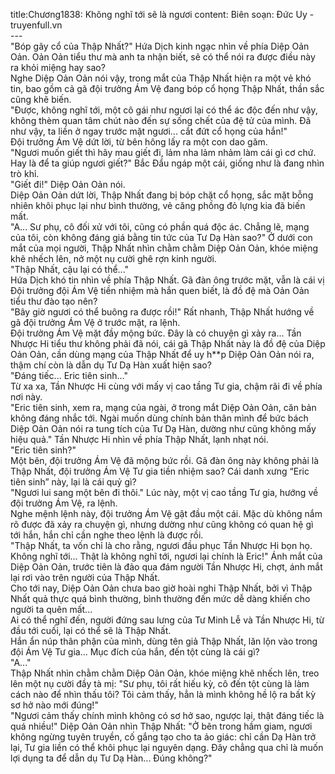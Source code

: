 title:Chương1838: Không nghĩ tới sẽ là ngươi
content:
Biên soạn: Đức Uy - truyenfull.vn<br>---<br>"Bóp gãy cổ của Thập Nhất?" Hứa Dịch kinh ngạc nhìn về phía Diệp Oản Oản. Oản Oản tiểu thư mà anh ta nhận biết, sẽ có thể nói ra được điều này ra khỏi miệng hay sao?<br>Nghe Diệp Oản Oản nói vậy, trong mắt của Thập Nhất hiện ra một vẻ khó tin, bao gồm cả gã đội trưởng Ám Vệ đang bóp cổ họng Thập Nhất, thần sắc cũng khẽ biến.<br>"Được, không nghĩ tới, một cô gái như ngươi lại có thể ác độc đến như vậy, không thèm quan tâm chút nào đến sự sống chết của đệ tử của mình. Đã như vậy, ta liền ở ngay trước mặt ngươi... cắt đứt cổ họng của hắn!"<br>Đội trưởng Ám Vệ dứt lời, từ bên hông lấy ra một con dao găm.<br>"Ngươi muốn giết thì hãy mau giết đi, lảm nha lảm nhảm làm cái gì cơ chứ. Hay là để ta giúp ngươi giết?" Bắc Đẩu ngáp một cái, giống như là đang nhìn trò khỉ.<br>"Giết đi!" Diệp Oản Oản nói.<br>Diệp Oản Oản dứt lời, Thập Nhất đang bị bóp chặt cổ họng, sắc mặt bỗng nhiên khôi phục lại như bình thường, vẻ căng phồng đỏ lựng kia đã biến mất.<br>"A... Sư phụ, cô đối xử với tôi, cũng có phần quá độc ác. Chẳng lẽ, mạng của tôi, còn không đáng giá bằng tin tức của Tư Dạ Hàn sao?" Ở dưới con mắt của mọi người, Thập Nhất nhìn chằm chằm Diệp Oản Oản, khóe miệng khẽ nhếch lên, nở một nụ cười ghê rợn kinh người.<br>"Thập Nhất, cậu lại có thể..."<br>Hứa Dịch khó tin nhìn về phía Thập Nhất. Gã đàn ông trước mặt, vẫn là cái vị Đội trưởng đội Ám Vệ tiền nhiệm mà hắn quen biết, là đồ đệ mà Oản Oản tiểu thư đào tạo nên?<br>"Bây giờ ngươi có thể buông ra được rồi!" Rất nhanh, Thập Nhất hướng về gã đội trưởng Ám Vệ ở trước mặt, ra lệnh.<br>Đội trưởng Ám Vệ mặt đầy mộng bức. Đây là có chuyện gì xảy ra... Tần Nhược Hi tiểu thư không phải đã nói, cái gã Thập Nhất này là đồ đệ của Diệp Oản Oản, cần dùng mạng của Thập Nhất để uy h**p Diệp Oản Oản nói ra, thậm chí còn là dẫn dụ Tư Dạ Hàn xuất hiện sao?<br>"Đáng tiếc... Eric tiên sinh…"<br>Từ xa xa, Tần Nhược Hi cùng với mấy vị cao tầng Tư gia, chậm rãi đi về phía nơi này.<br>"Eric tiên sinh, xem ra, mạng của ngài, ở trong mắt Diệp Oản Oản, căn bản không đáng nhắc tới. Ngài muốn dùng chính bản thân mình để bức bách Diệp Oản Oản nói ra tung tích của Tư Dạ Hàn, dường như cũng không mấy hiệu quả." Tần Nhược Hi nhìn về phía Thập Nhất, lạnh nhạt nói.<br>"Eric tiên sinh?"<br>Một bên, đội trưởng Ám Vệ đã mộng bức rồi. Gã đàn ông này không phải là Thập Nhất, đội trưởng Ám Vệ Tư gia tiền nhiệm sao? Cái danh xưng “Eric tiên sinh” này, lại là cái quỷ gì?<br>"Ngươi lui sang một bên đi thôi." Lúc này, một vị cao tầng Tư gia, hướng về đội trưởng Ám Vệ, ra lệnh.<br>Nghe mệnh lệnh này, đội trưởng Ám Vệ gật đầu một cái. Mặc dù không nắm rõ được đã xảy ra chuyện gì, nhưng dường như cũng không có quan hệ gì tới hắn, hắn chỉ cần nghe theo lệnh là được rồi.<br>"Thập Nhất, ta vốn chỉ là cho rằng, ngươi đầu phục Tần Nhược Hi bọn họ. Không nghĩ tới... Thật là không nghĩ tới, ngươi lại chính là Eric!" Ánh mắt của Diệp Oản Oản, trước tiên là đảo qua đám người Tần Nhược Hi, chợt, ánh mắt lại rơi vào trên người của Thập Nhất.<br>Cho tới nay, Diệp Oản Oản chưa bao giờ hoài nghi Thập Nhất, bởi vì Thập Nhất quả thực quá bình thường, bình thường đến mức dễ dàng khiến cho người ta quên mất...<br>Ai có thể nghĩ đến, người đứng sau lưng của Tư Minh Lễ và Tần Nhược Hi, từ đầu tới cuối, lại có thể sẽ là Thập Nhất.<br>Hắn ẩn núp thân phận của mình, dùng tên giả Thập Nhất, lăn lộn vào trong đội Ám Vệ Tư gia... Mục đích của hắn, đến tột cùng là cái gì?<br>"A..."<br>Thập Nhất nhìn chằm chằm Diệp Oản Oản, khóe miệng khẽ nhếch lên, treo lên một nụ cười đầy tà mị: "Sư phụ, tôi rất hiếu kỳ, cô đến tột cùng là làm cách nào để nhìn thấu tôi? Tôi cảm thấy, hẳn là mình không hề lộ ra bất kỳ sơ hở nào mới đúng!"<br>"Ngươi cảm thấy chính mình không có sơ hở sao, ngược lại, thật đáng tiếc là quá nhiều!" Diệp Oản Oản nhìn Thập Nhất: "Ở bên trong hầm giam, ngươi không ngừng tuyên truyền, cố gắng tạo cho ta ảo giác: chỉ cần Dạ Hàn trở lại, Tư gia liền có thể khôi phục lại nguyên dạng. Đây chẳng qua chỉ là muốn lợi dụng ta để dẫn dụ Tư Dạ Hàn... Đúng không?"